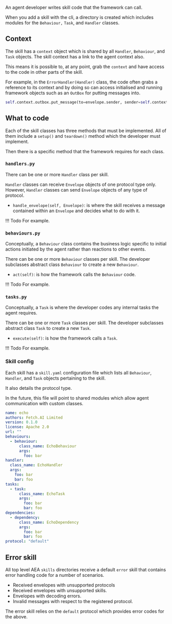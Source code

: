 An agent developer writes skill code that the framework can call.

When you add a skill with the cli, a directory is created which includes modules for the `Behaviour,` `Task`, and `Handler` classes.




## Context

The skill has a `context` object which is shared by all `Handler`, `Behaviour`, and `Task` objects. The skill context has a link to the agent context also.

This means it is possible to, at any point, grab the `context` and have access to the code in other parts of the skill.

For example, in the `ErrorHandler(Handler)` class, the code often grabs a reference to its context and by doing so can access initialised and running framework objects such as an `OutBox` for putting messages into.

``` python
self.context.outbox.put_message(to=envelope.sender, sender=self.context.agent_public_key,protocol_id=DefaultMessage.protocol_id, message=DefaultSerializer().encode(reply))
``` 

## What to code

Each of the skill classes has three methods that must be implemented. All of them include a `setup()` and `teardown()` method which the developer must implement. 

Then there is a specific method that the framework requires for each class.

### `handlers.py`

There can be one or more `Handler` class per skill.

`Handler` classes can receive `Envelope` objects of one protocol type only. However, `Handler` classes can send `Envelope` objects of any type of protocol.

* `handle_envelope(self, Envelope)`: is where the skill receives a message contained within an `Envelope` and decides what to do with it.


!!!	Todo
	For example.


### `behaviours.py`

Conceptually, a `Behaviour`  class contains the business logic specific to initial actions initiated by the agent rather than reactions to other events.

There can be one or more `Behaviour` classes per skill. The developer subclasses abstract class `Behaviour` to create a new `Behaviour`.

* `act(self)`: is how the framework calls the `Behaviour` code. 

!!!	Todo
	For example.


### `tasks.py`

Conceptually, a `Task` is where the developer codes any internal tasks the agent requires.

There can be one or more `Task` classes per skill. The developer subclasses abstract class `Task` to create a new `Task`.

* `execute(self)`: is how the framework calls a `Task`. 

!!!	Todo
	For example.


### Skill config

Each skill has a `skill.yaml` configuration file which lists all `Behaviour`, `Handler`, and `Task` objects pertaining to the skill.

It also details the protocol type.

In the future, this file will point to shared modules which allow agent communication with custom classes.

``` yaml
name: echo
authors: Fetch.AI Limited
version: 0.1.0
license: Apache 2.0
url: ""
behaviours:
  - behaviour:
      class_name: EchoBehaviour
      args:
        foo: bar
handler:
  class_name: EchoHandler
  args:
    foo: bar
    bar: foo
tasks:
  - task:
      class_name: EchoTask
      args:
        foo: bar
        bar: foo
dependencies:
  - dependency:
      class_name: EchoDependency
      args:
        foo: bar
        bar: foo
protocol: "default"
```


## Error skill

All top level AEA `skills` directories receive a default `error` skill that contains error handling code for a number of scenarios.

* Received envelopes with unsupported protocols 
* Received envelopes with unsupported skills.
* Envelopes with decoding errors.
* Invalid messages with respect to the registered protocol.

The error skill relies on the `default` protocol which provides error codes for the above.


<br />